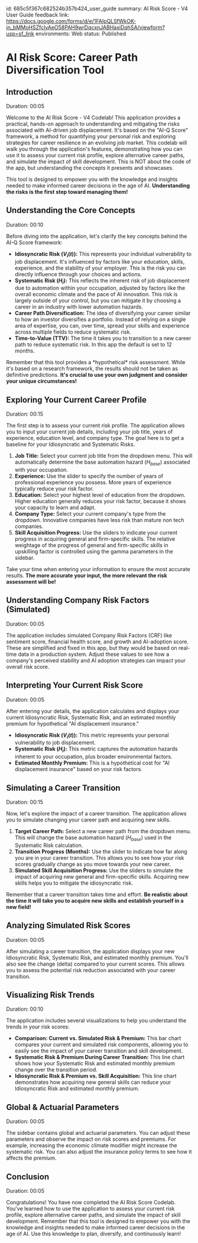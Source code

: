 id: 685c5f367c682524b357b424_user_guide
summary: AI Risk Score - V4 User Guide
feedback link: https://docs.google.com/forms/d/e/1FAIpQLSfWkOK-in_bMMoHSZfcIvAeO58PAH9wrDqcxnJABHaxiDqhSA/viewform?usp=sf_link
environments: Web
status: Published
# AI Risk Score: Career Path Diversification Tool

## Introduction
Duration: 00:05

Welcome to the AI Risk Score - V4 Codelab! This application provides a practical, hands-on approach to understanding and mitigating the risks associated with AI-driven job displacement. It's based on the "AI-Q Score" framework, a method for quantifying your personal risk and exploring strategies for career resilience in an evolving job market. This codelab will walk you through the application's features, demonstrating how you can use it to assess your current risk profile, explore alternative career paths, and simulate the impact of skill development. This is NOT about the code of the app, but understanding the concepts it presents and showcases.

<aside class="positive">
This tool is designed to empower you with the knowledge and insights needed to make informed career decisions in the age of AI. <b>Understanding the risks is the first step toward managing them!</b>
</aside>

## Understanding the Core Concepts
Duration: 00:10

Before diving into the application, let's clarify the key concepts behind the AI-Q Score framework:

*   **Idiosyncratic Risk ($V_i(t)$):** This represents your individual vulnerability to job displacement. It's influenced by factors like your education, skills, experience, and the stability of your employer. This is the risk you can directly influence through your choices and actions.
*   **Systematic Risk ($H_i$):** This reflects the inherent risk of job displacement due to automation within your occupation, adjusted by factors like the overall economic climate and the pace of AI innovation. This risk is largely outside of your control, but you can mitigate it by choosing a career in an industry with lower automation hazards.
*   **Career Path Diversification:** The idea of diversifying your career similar to how an investor diversifies a portfolio. Instead of relying on a single area of expertise, you can, over time, spread your skills and experience across multiple fields to reduce systematic risk.
*   **Time-to-Value (TTV):** The time it takes you to transition to a new career path to reduce systematic risk. In this app the default is set to 12 months.

<aside class="negative">
Remember that this tool provides a *hypothetical* risk assessment. While it's based on a research framework, the results should not be taken as definitive predictions. <b>It's crucial to use your own judgment and consider your unique circumstances!</b>
</aside>

## Exploring Your Current Career Profile
Duration: 00:15

The first step is to assess your current risk profile. The application allows you to input your current job details, including your job title, years of experience, education level, and company type. The goal here is to get a baseline for your Idiosyncratic and Systematic Risks.

1.  **Job Title:** Select your current job title from the dropdown menu. This will automatically determine the base automation hazard ($H_{base}$) associated with your occupation.
2.  **Experience:** Use the slider to specify the number of years of professional experience you possess. More years of experience typically reduce your risk factor.
3.  **Education:** Select your highest level of education from the dropdown. Higher education generally reduces your risk factor, because it shows your capacity to learn and adapt.
4.  **Company Type:** Select your current company's type from the dropdown. Innovative companies have less risk than mature non tech companies.
5.  **Skill Acquisition Progress:** Use the sliders to indicate your current progress in acquiring general and firm-specific skills. The relative weightage of the progress of general and firm-specific skills in upskilling factor is controlled using the gamma parameters in the sidebar.

<aside class="positive">
Take your time when entering your information to ensure the most accurate results. <b>The more accurate your input, the more relevant the risk assessment will be!</b>
</aside>

## Understanding Company Risk Factors (Simulated)
Duration: 00:05

The application includes simulated Company Risk Factors (CRF) like sentiment score, financial health score, and growth and AI-adoption score. These are simplified and fixed in this app, but they would be based on real-time data in a production system. Adjust these values to see how a company's perceived stability and AI adoption strategies can impact your overall risk score.

## Interpreting Your Current Risk Score
Duration: 00:05

After entering your details, the application calculates and displays your current Idiosyncratic Risk, Systematic Risk, and an estimated monthly premium for hypothetical "AI displacement insurance."

*   **Idiosyncratic Risk ($V_i(t)$):** This metric represents your personal vulnerability to job displacement.
*   **Systematic Risk ($H_i$):** This metric captures the automation hazards inherent to your occupation, plus broader environmental factors.
*   **Estimated Monthly Premium:** This is a hypothetical cost for "AI displacement insurance" based on your risk factors.

## Simulating a Career Transition
Duration: 00:15

Now, let's explore the impact of a career transition. The application allows you to simulate changing your career path and acquiring new skills.

1.  **Target Career Path:** Select a new career path from the dropdown menu. This will change the base automation hazard ($H_{base}$) used in the Systematic Risk calculation.
2.  **Transition Progress (Months):** Use the slider to indicate how far along you are in your career transition. This allows you to see how your risk scores gradually change as you move towards your new career.
3.  **Simulated Skill Acquisition Progress:** Use the sliders to simulate the impact of acquiring new general and firm-specific skills. Acquiring new skills helps you to mitigate the idiosyncratic risk.

<aside class="negative">
Remember that a career transition takes time and effort. <b>Be realistic about the time it will take you to acquire new skills and establish yourself in a new field!</b>
</aside>

## Analyzing Simulated Risk Scores
Duration: 00:05

After simulating a career transition, the application displays your new Idiosyncratic Risk, Systematic Risk, and estimated monthly premium. You'll also see the change (delta) compared to your current scores. This allows you to assess the potential risk reduction associated with your career transition.

## Visualizing Risk Trends
Duration: 00:10

The application includes several visualizations to help you understand the trends in your risk scores:

*   **Comparison: Current vs. Simulated Risk & Premium:** This bar chart compares your current and simulated risk components, allowing you to easily see the impact of your career transition and skill development.
*   **Systematic Risk & Premium During Career Transition:** This line chart shows how your Systematic Risk and estimated monthly premium change over the transition period.
*   **Idiosyncratic Risk & Premium vs. Skill Acquisition:** This line chart demonstrates how acquiring new general skills can reduce your Idiosyncratic Risk and estimated monthly premium.

## Global & Actuarial Parameters
Duration: 00:05

The sidebar contains global and actuarial parameters. You can adjust these parameters and observe the impact on risk scores and premiums. For example, increasing the economic climate modifier might increase the systematic risk. You can also adjust the insurance policy terms to see how it affects the premium.

## Conclusion
Duration: 00:05

Congratulations! You have now completed the AI Risk Score Codelab. You've learned how to use the application to assess your current risk profile, explore alternative career paths, and simulate the impact of skill development. Remember that this tool is designed to empower you with the knowledge and insights needed to make informed career decisions in the age of AI. Use this knowledge to plan, diversify, and continuously learn!
